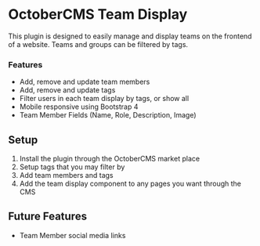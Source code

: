 # OctoberCMS Team Display
This plugin is designed to easily manage and display teams on the frontend of a website. Teams and groups can be 
filtered by tags. 

### Features  
 - Add, remove and update team members
 - Add, remove and update tags
 - Filter users in each team display by tags, or show all
 - Mobile responsive using Bootstrap 4
 - Team Member Fields (Name, Role, Description, Image)

## Setup
1. Install the plugin through the OctoberCMS market place
2. Setup tags that you may filter by
3. Add team members and tags
4. Add the team display component to any pages you want through the CMS

## Future Features
- Team Member social media links